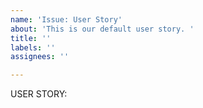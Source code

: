 ```yaml
---
name: 'Issue: User Story'
about: 'This is our default user story. '
title: ''
labels: ''
assignees: ''

---
```


USER STORY: <TITLE>

As a **role** I can **capability** so that **received benefit**

### Acceptance Criteria 1:
- Acceptance Criteria 1:
* Acceptance Criteria 2:
+ Acceptance Criteria 3:

### Tasks
- [ ] Task 1:
- [ ] Task 2:
- [ ] Task 3:
